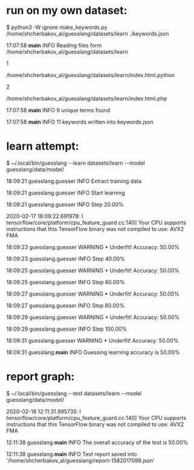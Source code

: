 

# run on my own dataset:

$ python3 -W ignore make_keywords.py /home/shcherbakov_al/guesslang/datasets/learn ./keywords.json

17:07:58 __main__ INFO Reading files form /home/shcherbakov_al/guesslang/datasets/learn

1

/home/shcherbakov_al/guesslang/datasets/learn/index.html.python

2

/home/shcherbakov_al/guesslang/datasets/learn/index.html.php

17:07:58 __main__ INFO 9 unique terms found

17:07:58 __main__ INFO 11 keywords written into keywords.json



# learn attempt:

$ ~/.local/bin/guesslang --learn datasets/learn --model guesslang/data/model/

18:09:21 guesslang.guesser INFO Extract training data

18:09:21 guesslang.guesser INFO Start learning

18:09:21 guesslang.guesser INFO Step 20.00%

2020-02-17 18:09:22.691978: I tensorflow/core/platform/cpu_feature_guard.cc:140] Your CPU supports instructions that this TensorFlow binary was not compiled to use: AVX2 FMA

18:09:23 guesslang.guesser WARNING * Underfit! Accuracy: 50.00%

18:09:23 guesslang.guesser INFO Step 40.00%

18:09:25 guesslang.guesser WARNING * Underfit! Accuracy: 50.00%

18:09:25 guesslang.guesser INFO Step 60.00%

18:09:27 guesslang.guesser WARNING * Underfit! Accuracy: 50.00%

18:09:27 guesslang.guesser INFO Step 80.00%

18:09:29 guesslang.guesser WARNING * Underfit! Accuracy: 50.00%

18:09:29 guesslang.guesser INFO Step 100.00%

18:09:31 guesslang.guesser WARNING * Underfit! Accuracy: 50.00%

18:09:31 guesslang.__main__ INFO Guessing learning accuracy is 50.00%


# report graph:

$ ~/.local/bin/guesslang --test datasets/learn --model guesslang/data/model/

2020-02-18 12:11:31.995735: I tensorflow/core/platform/cpu_feature_guard.cc:140] Your CPU supports instructions that this TensorFlow binary was not compiled to use: AVX2 FMA

12:11:38 guesslang.__main__ INFO The overall accuracy of the test is 50.00%

12:11:38 guesslang.__main__ INFO Test report saved into '/home/shcherbakov_al/guesslang/report-1582017098.json'

